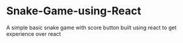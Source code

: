 # Snake-Game-using-React
A simple basic snake game with score button built using react to get experience over react
